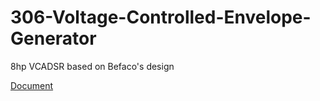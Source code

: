 # 306-Voltage-Controlled-Envelope-Generator
8hp VCADSR based on Befaco's design

[Document](https://f113x.github.io/projects-documentation/Eurorack/306-Voltage-Controlled-Envelope-Generator/)